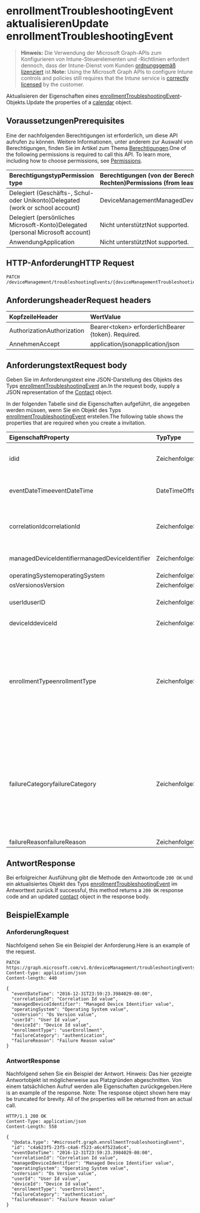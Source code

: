 # <a name="update-enrollmenttroubleshootingevent"></a><span data-ttu-id="cf636-101">enrollmentTroubleshootingEvent aktualisieren</span><span class="sxs-lookup"><span data-stu-id="cf636-101">Update enrollmentTroubleshootingEvent</span></span>

> <span data-ttu-id="cf636-102">**Hinweis:** Die Verwendung der Microsoft Graph-APIs zum Konfigurieren von Intune-Steuerelementen und -Richtlinien erfordert dennoch, dass der Intune-Dienst vom Kunden [ordnungsgemäß lizenziert](https://go.microsoft.com/fwlink/?linkid=839381) ist.</span><span class="sxs-lookup"><span data-stu-id="cf636-102">**Note:** Using the Microsoft Graph APIs to configure Intune controls and policies still requires that the Intune service is [correctly licensed](https://go.microsoft.com/fwlink/?linkid=839381) by the customer.</span></span>

<span data-ttu-id="cf636-103">Aktualisieren der Eigenschaften eines [enrollmentTroubleshootingEvent](../resources/intune_troubleshooting_enrollmenttroubleshootingevent.md)-Objekts.</span><span class="sxs-lookup"><span data-stu-id="cf636-103">Update the properties of a [calendar](../resources/intune_troubleshooting_enrollmenttroubleshootingevent.md) object.</span></span>
## <a name="prerequisites"></a><span data-ttu-id="cf636-104">Voraussetzungen</span><span class="sxs-lookup"><span data-stu-id="cf636-104">Prerequisites</span></span>
<span data-ttu-id="cf636-p101">Eine der nachfolgenden Berechtigungen ist erforderlich, um diese API aufrufen zu können. Weitere Informationen, unter anderem zur Auswahl von Berechtigungen, finden Sie im Artikel zum Thema [Berechtigungen](../../../concepts/permissions_reference.md).</span><span class="sxs-lookup"><span data-stu-id="cf636-p101">One of the following permissions is required to call this API. To learn more, including how to choose permissions, see [Permissions](../../../concepts/permissions_reference.md).</span></span>

|<span data-ttu-id="cf636-107">Berechtigungstyp</span><span class="sxs-lookup"><span data-stu-id="cf636-107">Permission type</span></span>|<span data-ttu-id="cf636-108">Berechtigungen (von der Berechtigung mit den meisten Rechten zu der mit den wenigsten Rechten)</span><span class="sxs-lookup"><span data-stu-id="cf636-108">Permissions (from least to most privileged)</span></span>|
|:---|:---|
|<span data-ttu-id="cf636-109">Delegiert (Geschäfts-, Schul- oder Unikonto)</span><span class="sxs-lookup"><span data-stu-id="cf636-109">Delegated (work or school account)</span></span>|<span data-ttu-id="cf636-110">DeviceManagementManagedDevices.ReadWrite.All</span><span class="sxs-lookup"><span data-stu-id="cf636-110">DeviceManagementManagedDevices.ReadWrite.All</span></span>|
|<span data-ttu-id="cf636-111">Delegiert (persönliches Microsoft-Konto)</span><span class="sxs-lookup"><span data-stu-id="cf636-111">Delegated (personal Microsoft account)</span></span>|<span data-ttu-id="cf636-112">Nicht unterstützt</span><span class="sxs-lookup"><span data-stu-id="cf636-112">Not supported.</span></span>|
|<span data-ttu-id="cf636-113">Anwendung</span><span class="sxs-lookup"><span data-stu-id="cf636-113">Application</span></span>|<span data-ttu-id="cf636-114">Nicht unterstützt</span><span class="sxs-lookup"><span data-stu-id="cf636-114">Not supported.</span></span>|

## <a name="http-request"></a><span data-ttu-id="cf636-115">HTTP-Anforderung</span><span class="sxs-lookup"><span data-stu-id="cf636-115">HTTP Request</span></span>
<!-- {
  "blockType": "ignored"
}
-->
``` http
PATCH /deviceManagement/troubleshootingEvents/{deviceManagementTroubleshootingEventId}
```

## <a name="request-headers"></a><span data-ttu-id="cf636-116">Anforderungsheader</span><span class="sxs-lookup"><span data-stu-id="cf636-116">Request headers</span></span>
|<span data-ttu-id="cf636-117">Kopfzeile</span><span class="sxs-lookup"><span data-stu-id="cf636-117">Header</span></span>|<span data-ttu-id="cf636-118">Wert</span><span class="sxs-lookup"><span data-stu-id="cf636-118">Value</span></span>|
|:---|:---|
|<span data-ttu-id="cf636-119">Authorization</span><span class="sxs-lookup"><span data-stu-id="cf636-119">Authorization</span></span>|<span data-ttu-id="cf636-120">Bearer&lt;token&gt; erforderlich</span><span class="sxs-lookup"><span data-stu-id="cf636-120">Bearer {token}. Required.</span></span>|
|<span data-ttu-id="cf636-121">Annehmen</span><span class="sxs-lookup"><span data-stu-id="cf636-121">Accept</span></span>|<span data-ttu-id="cf636-122">application/json</span><span class="sxs-lookup"><span data-stu-id="cf636-122">application/json</span></span>|

## <a name="request-body"></a><span data-ttu-id="cf636-123">Anforderungstext</span><span class="sxs-lookup"><span data-stu-id="cf636-123">Request body</span></span>
<span data-ttu-id="cf636-124">Geben Sie im Anforderungstext eine JSON-Darstellung des Objekts des Typs [enrollmentTroubleshootingEvent](../resources/intune_troubleshooting_enrollmenttroubleshootingevent.md) an.</span><span class="sxs-lookup"><span data-stu-id="cf636-124">In the request body, supply a JSON representation of the [Contact](../resources/intune_troubleshooting_enrollmenttroubleshootingevent.md) object.</span></span>

<span data-ttu-id="cf636-125">In der folgenden Tabelle sind die Eigenschaften aufgeführt, die angegeben werden müssen, wenn Sie ein Objekt des Typs [enrollmentTroubleshootingEvent](../resources/intune_troubleshooting_enrollmenttroubleshootingevent.md) erstellen.</span><span class="sxs-lookup"><span data-stu-id="cf636-125">The following table shows the properties that are required when you create a invitation.</span></span>

|<span data-ttu-id="cf636-126">Eigenschaft</span><span class="sxs-lookup"><span data-stu-id="cf636-126">Property</span></span>|<span data-ttu-id="cf636-127">Typ</span><span class="sxs-lookup"><span data-stu-id="cf636-127">Type</span></span>|<span data-ttu-id="cf636-128">Beschreibung</span><span class="sxs-lookup"><span data-stu-id="cf636-128">Description</span></span>|
|:---|:---|:---|
|<span data-ttu-id="cf636-129">id</span><span class="sxs-lookup"><span data-stu-id="cf636-129">id</span></span>|<span data-ttu-id="cf636-130">Zeichenfolge</span><span class="sxs-lookup"><span data-stu-id="cf636-130">String</span></span>|<span data-ttu-id="cf636-131">UUID für das Objekt. Geerbt von [deviceManagementTroubleshootingEvent](../resources/intune_troubleshooting_devicemanagementtroubleshootingevent.md)</span><span class="sxs-lookup"><span data-stu-id="cf636-131">UUID for the object Inherited from [deviceManagementTroubleshootingEvent](../resources/intune_troubleshooting_devicemanagementtroubleshootingevent.md)</span></span>|
|<span data-ttu-id="cf636-132">eventDateTime</span><span class="sxs-lookup"><span data-stu-id="cf636-132">eventDateTime</span></span>|<span data-ttu-id="cf636-133">DateTimeOffset</span><span class="sxs-lookup"><span data-stu-id="cf636-133">DateTimeOffset</span></span>|<span data-ttu-id="cf636-134">Uhrzeit, zu der das Ereignis aufgetreten ist.</span><span class="sxs-lookup"><span data-stu-id="cf636-134">Time when the event occurred .</span></span> <span data-ttu-id="cf636-135">Gerbt von [deviceManagementTroubleshootingEvent](../resources/intune_troubleshooting_devicemanagementtroubleshootingevent.md)</span><span class="sxs-lookup"><span data-stu-id="cf636-135">Inherited from [deviceManagementTroubleshootingEvent](../resources/intune_troubleshooting_devicemanagementtroubleshootingevent.md)</span></span>|
|<span data-ttu-id="cf636-136">correlationId</span><span class="sxs-lookup"><span data-stu-id="cf636-136">correlationId</span></span>|<span data-ttu-id="cf636-137">Zeichenfolge</span><span class="sxs-lookup"><span data-stu-id="cf636-137">String</span></span>|<span data-ttu-id="cf636-138">ID, die für die Verfolgung des Fehlers in dem Dienst verwendet wurde.</span><span class="sxs-lookup"><span data-stu-id="cf636-138">Id used for tracing the failure in the service.</span></span> <span data-ttu-id="cf636-139">Gerbt von [deviceManagementTroubleshootingEvent](../resources/intune_troubleshooting_devicemanagementtroubleshootingevent.md)</span><span class="sxs-lookup"><span data-stu-id="cf636-139">Inherited from [deviceManagementTroubleshootingEvent](../resources/intune_troubleshooting_devicemanagementtroubleshootingevent.md)</span></span>|
|<span data-ttu-id="cf636-140">managedDeviceIdentifier</span><span class="sxs-lookup"><span data-stu-id="cf636-140">managedDeviceIdentifier</span></span>|<span data-ttu-id="cf636-141">Zeichenfolge</span><span class="sxs-lookup"><span data-stu-id="cf636-141">String</span></span>|<span data-ttu-id="cf636-142">Von Intune erstellter oder erfasster Gerätebezeichner</span><span class="sxs-lookup"><span data-stu-id="cf636-142">Device identifier created or collected by Intune.</span></span>|
|<span data-ttu-id="cf636-143">operatingSystem</span><span class="sxs-lookup"><span data-stu-id="cf636-143">operatingSystem</span></span>|<span data-ttu-id="cf636-144">Zeichenfolge</span><span class="sxs-lookup"><span data-stu-id="cf636-144">String</span></span>|<span data-ttu-id="cf636-145">Betriebssystem</span><span class="sxs-lookup"><span data-stu-id="cf636-145">Operating system</span></span>|
|<span data-ttu-id="cf636-146">osVersion</span><span class="sxs-lookup"><span data-stu-id="cf636-146">osVersion</span></span>|<span data-ttu-id="cf636-147">Zeichenfolge</span><span class="sxs-lookup"><span data-stu-id="cf636-147">String</span></span>|<span data-ttu-id="cf636-148">Betriebssystemversion</span><span class="sxs-lookup"><span data-stu-id="cf636-148">OS Version.</span></span>|
|<span data-ttu-id="cf636-149">userId</span><span class="sxs-lookup"><span data-stu-id="cf636-149">userID</span></span>|<span data-ttu-id="cf636-150">Zeichenfolge</span><span class="sxs-lookup"><span data-stu-id="cf636-150">String</span></span>|<span data-ttu-id="cf636-151">Bezeichner für den Benutzer, der versucht hat, das Gerät zu registrieren.</span><span class="sxs-lookup"><span data-stu-id="cf636-151">Identifier for the user that tried to enroll the device.</span></span>|
|<span data-ttu-id="cf636-152">deviceId</span><span class="sxs-lookup"><span data-stu-id="cf636-152">deviceId</span></span>|<span data-ttu-id="cf636-153">Zeichenfolge</span><span class="sxs-lookup"><span data-stu-id="cf636-153">String</span></span>|<span data-ttu-id="cf636-154">Azure AD-Gerätebezeichner</span><span class="sxs-lookup"><span data-stu-id="cf636-154">Azure AD device identifier.</span></span>|
|<span data-ttu-id="cf636-155">enrollmentType</span><span class="sxs-lookup"><span data-stu-id="cf636-155">enrollmentType</span></span>|<span data-ttu-id="cf636-156">Zeichenfolge</span><span class="sxs-lookup"><span data-stu-id="cf636-156">String</span></span>|<span data-ttu-id="cf636-157">Typ der Registrierung.</span><span class="sxs-lookup"><span data-stu-id="cf636-157">Type of the enrollment.</span></span> <span data-ttu-id="cf636-158">Mögliche Werte: `unknown`, `userEnrollment`, `deviceEnrollmentManager`, `appleBulkWithUser`, `appleBulkWithoutUser`, `windowsAzureADJoin`, `windowsBulkUserless`, `windowsAutoEnrollment`, `windowsBulkAzureDomainJoin`, `windowsCoManagement`.</span><span class="sxs-lookup"><span data-stu-id="cf636-158">Possible values are: `unknown`, `userEnrollment`, `deviceEnrollmentManager`, `appleBulkWithUser`, `appleBulkWithoutUser`, `windowsAzureADJoin`, `windowsBulkUserless`, `windowsAutoEnrollment`, `windowsBulkAzureDomainJoin`, `windowsCoManagement`.</span></span>|
|<span data-ttu-id="cf636-159">failureCategory</span><span class="sxs-lookup"><span data-stu-id="cf636-159">failureCategory</span></span>|<span data-ttu-id="cf636-160">Zeichenfolge</span><span class="sxs-lookup"><span data-stu-id="cf636-160">String</span></span>|<span data-ttu-id="cf636-161">Allgemeine Fehlerkategorie.</span><span class="sxs-lookup"><span data-stu-id="cf636-161">Highlevel failure category.</span></span> <span data-ttu-id="cf636-162">Mögliche Werte: `unknown`, `authentication`, `authorization`, `accountValidation`, `userValidation`, `deviceNotSupported`, `inMaintenance`, `badRequest`, `featureNotSupported`, `enrollmentRestrictionsEnforced`, `clientDisconnected`.</span><span class="sxs-lookup"><span data-stu-id="cf636-162">Possible values are: `unknown`, `authentication`, `authorization`, `accountValidation`, `userValidation`, `deviceNotSupported`, `inMaintenance`, `badRequest`, `featureNotSupported`, `enrollmentRestrictionsEnforced`, `clientDisconnected`.</span></span>|
|<span data-ttu-id="cf636-163">failureReason</span><span class="sxs-lookup"><span data-stu-id="cf636-163">failureReason</span></span>|<span data-ttu-id="cf636-164">Zeichenfolge</span><span class="sxs-lookup"><span data-stu-id="cf636-164">String</span></span>|<span data-ttu-id="cf636-165">Detaillierte Fehlerursache</span><span class="sxs-lookup"><span data-stu-id="cf636-165">Detailed failure reason.</span></span>|



## <a name="response"></a><span data-ttu-id="cf636-166">Antwort</span><span class="sxs-lookup"><span data-stu-id="cf636-166">Response</span></span>
<span data-ttu-id="cf636-167">Bei erfolgreicher Ausführung gibt die Methode den Antwortcode `200 OK` und ein aktualisiertes Objekt des Typs [enrollmentTroubleshootingEvent](../resources/intune_troubleshooting_enrollmenttroubleshootingevent.md) im Antworttext zurück.</span><span class="sxs-lookup"><span data-stu-id="cf636-167">If successful, this method returns a `200 OK` response code and an updated [contact](../resources/intune_troubleshooting_enrollmenttroubleshootingevent.md) object in the response body.</span></span>

## <a name="example"></a><span data-ttu-id="cf636-168">Beispiel</span><span class="sxs-lookup"><span data-stu-id="cf636-168">Example</span></span>
### <a name="request"></a><span data-ttu-id="cf636-169">Anforderung</span><span class="sxs-lookup"><span data-stu-id="cf636-169">Request</span></span>
<span data-ttu-id="cf636-170">Nachfolgend sehen Sie ein Beispiel der Anforderung.</span><span class="sxs-lookup"><span data-stu-id="cf636-170">Here is an example of the request.</span></span>
``` http
PATCH https://graph.microsoft.com/v1.0/deviceManagement/troubleshootingEvents/{deviceManagementTroubleshootingEventId}
Content-type: application/json
Content-length: 440

{
  "eventDateTime": "2016-12-31T23:59:23.3984029-08:00",
  "correlationId": "Correlation Id value",
  "managedDeviceIdentifier": "Managed Device Identifier value",
  "operatingSystem": "Operating System value",
  "osVersion": "Os Version value",
  "userId": "User Id value",
  "deviceId": "Device Id value",
  "enrollmentType": "userEnrollment",
  "failureCategory": "authentication",
  "failureReason": "Failure Reason value"
}
```

### <a name="response"></a><span data-ttu-id="cf636-171">Antwort</span><span class="sxs-lookup"><span data-stu-id="cf636-171">Response</span></span>
<span data-ttu-id="cf636-p106">Nachfolgend sehen Sie ein Beispiel der Antwort. Hinweis: Das hier gezeigte Antwortobjekt ist möglicherweise aus Platzgründen abgeschnitten. Von einem tatsächlichen Aufruf werden alle Eigenschaften zurückgegeben.</span><span class="sxs-lookup"><span data-stu-id="cf636-p106">Here is an example of the response. Note: The response object shown here may be truncated for brevity. All of the properties will be returned from an actual call.</span></span>
``` http
HTTP/1.1 200 OK
Content-Type: application/json
Content-Length: 558

{
  "@odata.type": "#microsoft.graph.enrollmentTroubleshootingEvent",
  "id": "c4a623f5-23f5-c4a6-f523-a6c4f523a6c4",
  "eventDateTime": "2016-12-31T23:59:23.3984029-08:00",
  "correlationId": "Correlation Id value",
  "managedDeviceIdentifier": "Managed Device Identifier value",
  "operatingSystem": "Operating System value",
  "osVersion": "Os Version value",
  "userId": "User Id value",
  "deviceId": "Device Id value",
  "enrollmentType": "userEnrollment",
  "failureCategory": "authentication",
  "failureReason": "Failure Reason value"
}
```



